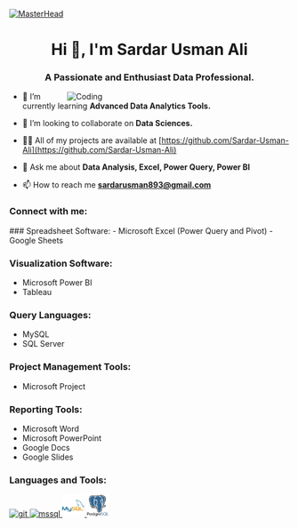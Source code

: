 [![MasterHead](https://img.lovepik.com/background/20211021/large/lovepik-data-analysis-background-image_500442691.jpg)](https://github.com/Sardar-Usman-Ali)
<h1 align="center">Hi 👋, I'm Sardar Usman Ali</h1>
<h3 align="center">A Passionate and Enthusiast Data Professional.</h3>
<img align="right" alt="Coding" width="400" src="https://res.cloudinary.com/practicaldev/image/fetch/s--ES7ZxtOz--/c_limit%2Cf_auto%2Cfl_progressive%2Cq_66%2Cw_800/https://www.mjvinnovation.com/wp-content/uploads/2021/07/Etapas-do-Data-Science-para-aplicar-na-sua-empresa.gif">

- 🌱 I’m currently learning **Advanced Data Analytics Tools.**

- 👯 I’m looking to collaborate on **Data Sciences.**

- 👨‍💻 All of my projects are available at [https://github.com/Sardar-Usman-Ali](https://github.com/Sardar-Usman-Ali)

- 💬 Ask me about **Data Analysis, Excel, Power Query, Power BI**

- 📫 How to reach me **sardarusman893@gmail.com**

<h3 align="left">Connect with me:</h3>
<p align="left">
</p>
### Spreadsheet Software:
- Microsoft Excel (Power Query and Pivot)
- Google Sheets

### Visualization Software:
- Microsoft Power BI
- Tableau

### Query Languages:
- MySQL
- SQL Server


### Project Management Tools:
- Microsoft Project

### Reporting Tools:
- Microsoft Word
- Microsoft PowerPoint
- Google Docs
- Google Slides

<h3 align="left">Languages and Tools:</h3>
<p align="left"> <a href="https://git-scm.com/" target="_blank" rel="noreferrer"> <img src="https://www.vectorlogo.zone/logos/git-scm/git-scm-icon.svg" alt="git" width="40" height="40"/> </a> <a href="https://www.microsoft.com/en-us/sql-server" target="_blank" rel="noreferrer"> <img src="https://www.svgrepo.com/show/303229/microsoft-sql-server-logo.svg" alt="mssql" width="40" height="40"/> </a> <a href="https://www.mysql.com/" target="_blank" rel="noreferrer"> <img src="https://raw.githubusercontent.com/devicons/devicon/master/icons/mysql/mysql-original-wordmark.svg" alt="mysql" width="40" height="40"/> </a> <a href="https://www.postgresql.org" target="_blank" rel="noreferrer"> <img src="https://raw.githubusercontent.com/devicons/devicon/master/icons/postgresql/postgresql-original-wordmark.svg" alt="postgresql" width="40" height="40"/> </a> </p>

